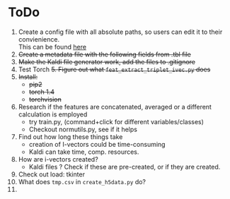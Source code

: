 # ToDo


1. Create a config file with all absolute paths, so users can edit it to their convienience. <br> This can be found [here](https://github.com/clulab/tomcat-speech/blob/master/tomcat_speech/models/parameters/multitask_config.py)
2. ~~Create a metadata file with the following fields from .tbl file~~
3. ~~Make the Kaldi file generator work, add the files to .gitignore~~
4. Test Torch
~~5. Figure out what `feat_extract_triplet_ivec.py` does~~
6. ~~Install:~~
    - ~~pip2~~
    - ~~torch 1.4~~
    - ~~torchvision~~
7. Research if the features are concatenated, averaged or a different calculation is employed
    - try train.py, (command+click for different variables/classes)
    - Checkout normutils.py, see if it helps
8. Find out how long these things take
    - creation of I-vectors could be time-consuming
    - Kaldi can take time, comp. resources.
9. How are i-vectors created? 
   - Kaldi files ? Check if these are pre-created, or if they are created.
10. Check out load: tkinter
11. What does `tmp.csv` in `create_h5data.py` do?
12. 
